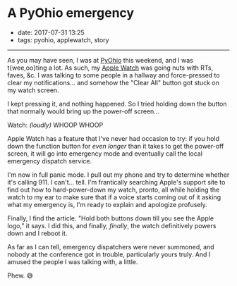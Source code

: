 # A PyOhio emergency

- date: 2017-07-31 13:25
- tags: pyohio, applewatch, story

----

As you may have seen, I was at [PyOhio](https://pyohio.org/) this weekend, and I was t{wee,oo}ting a lot. As such, my [Apple Watch](https://www.apple.com/watch/) was going nuts with RTs, faves, &c. I was talking to some people in a hallway and force-pressed to clear my notifications… and somehow the "Clear All" button got stuck on my watch screen.

I kept pressing it, and nothing happened. So I tried holding down the button that normally would bring up the power-off screen…

Watch: _(loudly)_ WHOOP WHOOP

Apple Watch has a feature that I've never had occasion to try: if you hold down the function button for *even longer* than it takes to get the power-off screen, it will go into emergency mode and eventually call the local emergency dispatch service.

I'm now in full panic mode. I pull out my phone and try to determine whether it's calling 911. I can't… tell. I'm frantically searching Apple's support site to find out how to hard-power-down my watch, pronto, all while holding the watch to my ear to make sure that if a voice starts coming out of it asking what my emergency is, I'm ready to explain and apologize profusely.

Finally, I find the article. "Hold both buttons down till you see the Apple logo," it says. I did this, and finally, *finally*, the watch definitively powers down and I reboot it.

As far as I can tell, emergency dispatchers were never summoned, and nobody at the conference got in trouble, particularly yours truly. And I amused the people I was talking with, a little.

Phew. 😅

